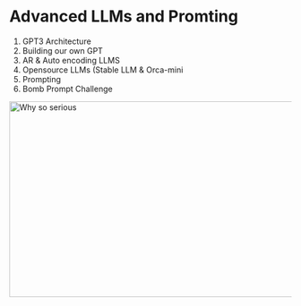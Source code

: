 <h1>Advanced LLMs and Promting</h1>

<ol type="1">
  <li>GPT3 Architecture</li>
  <li>Building our own GPT</li>
  <li>AR & Auto encoding LLMS</li>
  <li>Opensource LLMs (Stable LLM & Orca-mini</li>
  <li>Prompting</li>
  <li>Bomb Prompt Challenge</li>
</ol>

<img src="https://static1.srcdn.com/wordpress/wp-content/uploads/Heath-Ledger-as-Joker.jpg?q=50&fit=crop&w=1500&dpr=1.5" alt="Why so serious" width="700" height="350">
